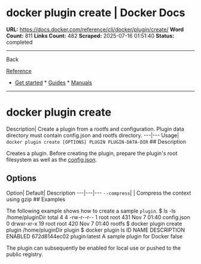 # docker plugin create | Docker Docs

**URL:** https://docs.docker.com/reference/cli/docker/plugin/create/
**Word Count:** 811
**Links Count:** 482
**Scraped:** 2025-07-16 01:51:40
**Status:** completed

---

Back

[Reference](https://docs.docker.com/reference/)

  * [Get started](https://docs.docker.com/get-started/)   * [Guides](https://docs.docker.com/guides/)   * [Manuals](https://docs.docker.com/manuals/)

* * *

# docker plugin create

Description| Create a plugin from a rootfs and configuration. Plugin data directory must contain config.json and rootfs directory.   ---|---   Usage| `docker plugin create [OPTIONS] PLUGIN PLUGIN-DATA-DIR`      ## Description

Creates a plugin. Before creating the plugin, prepare the plugin's root filesystem as well as the [config.json](https://docs.docker.com/engine/extend/config/).

## Options

Option| Default| Description   ---|---|---   `--compress`| | Compress the context using gzip      ## Examples

The following example shows how to create a sample `plugin`.               $ ls -ls /home/pluginDir          total 4     4 -rw-r--r--  1 root root 431 Nov  7 01:40 config.json     0 drwxr-xr-x 19 root root 420 Nov  7 01:40 rootfs          $ docker plugin create plugin /home/pluginDir          plugin          $ docker plugin ls          ID              NAME            DESCRIPTION                  ENABLED     672d8144ec02    plugin:latest   A sample plugin for Docker   false     

The plugin can subsequently be enabled for local use or pushed to the public registry.